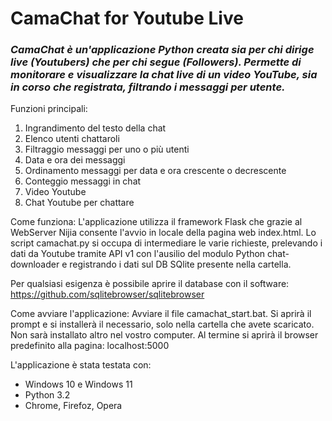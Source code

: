 # CamaChat for Youtube Live
### *CamaChat è un'applicazione Python creata sia per chi dirige live (Youtubers) che per chi segue (Followers). Permette di monitorare e visualizzare la chat live di un video YouTube, sia in corso che registrata, filtrando i messaggi per utente.*

Funzioni principali:
1. Ingrandimento del testo della chat
2. Elenco utenti chattaroli
3. Filtraggio messaggi per uno o più utenti
4. Data e ora dei messaggi
5. Ordinamento messaggi per data e ora crescente o decrescente
6. Conteggio messaggi in chat
7. Video Youtube
8. Chat Youtube per chattare

Come funziona:
L'applicazione utilizza il framework Flask che grazie al WebServer Nijia consente l'avvio in locale della pagina web index.html. Lo script camachat.py si occupa di intermediare le varie richieste, prelevando i dati da Youtube tramite API v1 con l'ausilio del modulo Python chat-downloader e registrando i dati sul DB SQlite presente nella cartella.

Per qualsiasi esigenza è possibile aprire il database con il software: https://github.com/sqlitebrowser/sqlitebrowser

Come avviare l'applicazione:
Avviare il file camachat_start.bat.
Si aprirà il prompt e si installerà il necessario, solo nella cartella che avete scaricato. Non sarà installato altro nel vostro computer.
Al termine si aprirà il browser predefinito alla pagina: localhost:5000

L'applicazione è stata testata con:
- Windows 10 e Windows 11
- Python 3.2
- Chrome, Firefoz, Opera
